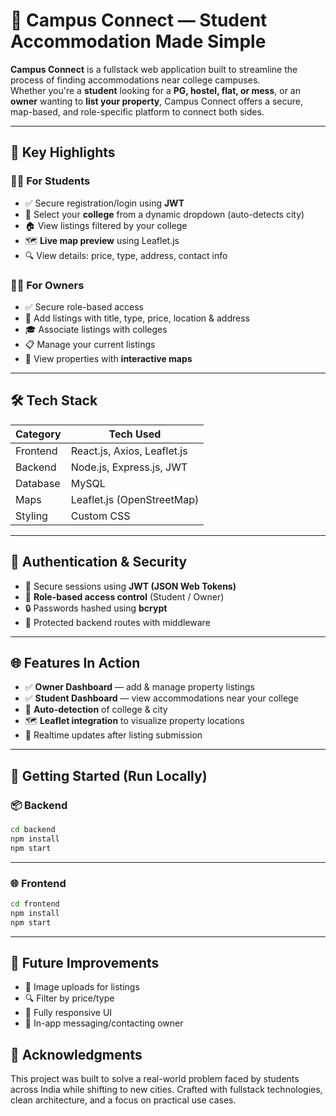# 🏫 Campus Connect — Student Accommodation Made Simple

**Campus Connect** is a fullstack web application built to streamline the process of finding accommodations near college campuses.  
Whether you're a **student** looking for a **PG, hostel, flat, or mess**, or an **owner** wanting to **list your property**, Campus Connect offers a secure, map-based, and role-specific platform to connect both sides.

---

## 🚀 Key Highlights

### 👩‍🎓 For Students
- ✅ Secure registration/login using **JWT**
- 🏫 Select your **college** from a dynamic dropdown (auto-detects city)
- 🏠 View listings filtered by your college
- 🗺️ **Live map preview** using Leaflet.js
- 🔍 View details: price, type, address, contact info

### 🧑‍💼 For Owners
- ✅ Secure role-based access
- 📝 Add listings with title, type, price, location & address
- 🎓 Associate listings with colleges
- 📋 Manage your current listings
- 📍 View properties with **interactive maps**

---

## 🛠️ Tech Stack

| Category    | Tech Used                       |
|-------------|---------------------------------|
| Frontend    | React.js, Axios, Leaflet.js     |
| Backend     | Node.js, Express.js, JWT        |
| Database    | MySQL                           |
| Maps        | Leaflet.js (OpenStreetMap)      |
| Styling     | Custom CSS                      |

---

## 🔐 Authentication & Security

- 🔑 Secure sessions using **JWT (JSON Web Tokens)**
- 🧠 **Role-based access control** (Student / Owner)
- 🔒 Passwords hashed using **bcrypt**
- 🔐 Protected backend routes with middleware

---

## 🌐 Features In Action

- ✅ **Owner Dashboard** — add & manage property listings
- ✅ **Student Dashboard** — view accommodations near your college
- 🎯 **Auto-detection** of college & city
- 🗺️ **Leaflet integration** to visualize property locations
- 🔄 Realtime updates after listing submission

---

## 🏁 Getting Started (Run Locally)

### 📦 Backend
```bash
cd backend
npm install
npm start
```

---

### 🌐 Frontend
```bash
cd frontend
npm install
npm start
```

---

## 🧪 Future Improvements
- 📸 Image uploads for listings
- 🔍 Filter by price/type
- 📱 Fully responsive UI
- 📨 In-app messaging/contacting owner

## 🙌 Acknowledgments
This project was built to solve a real-world problem faced by students across India while shifting to new cities.
Crafted with fullstack technologies, clean architecture, and a focus on practical use cases.


